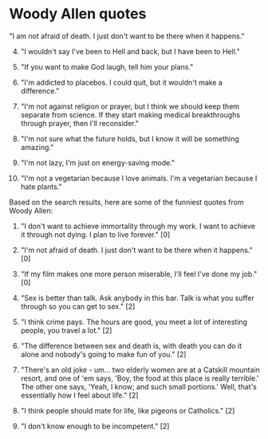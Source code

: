 # Woody Allen quotes

 "I am not afraid of death. I just don't want to be there when it happens."

4. "I wouldn't say I've been to Hell and back, but I have been to Hell."

5. "If you want to make God laugh, tell him your plans."

6. "I'm addicted to placebos. I could quit, but it wouldn't make a difference."

7. "I'm not against religion or prayer, but I think we should keep them separate from science. If they start making medical breakthroughs through prayer, then I'll reconsider."

8. "I'm not sure what the future holds, but I know it will be something amazing."

9. "I'm not lazy, I'm just on energy-saving mode."

10. "I'm not a vegetarian because I love animals. I'm a vegetarian because I hate plants."


Based on the search results, here are some of the funniest quotes from Woody Allen:

1. "I don't want to achieve immortality through my work. I want to achieve it through not dying. I plan to live forever." [0]

2. "I'm not afraid of death.  I just don't want to be there when it happens." [0]

3. "If my film makes one more person miserable, I'll feel I've done my job." [0]

4. "Sex is better than talk. Ask anybody in this bar. Talk is what you suffer through so you can get to sex." [2]

5. "I think crime pays. The hours are good, you meet a lot of interesting people, you travel a lot." [2]

6. "The difference between sex and death is, with death you can do it alone and nobody's going to make fun of you." [2]

7. "There's an old joke - um... two elderly women are at a Catskill mountain resort, and one of 'em says, 'Boy, the food at this place is really terrible.' The other one says, 'Yeah, I know; and such small portions.' Well, that's essentially how I feel about life." [2]

8. "I think people should mate for life, like pigeons or Catholics." [2]

9. "I don't know enough to be incompetent." [2]